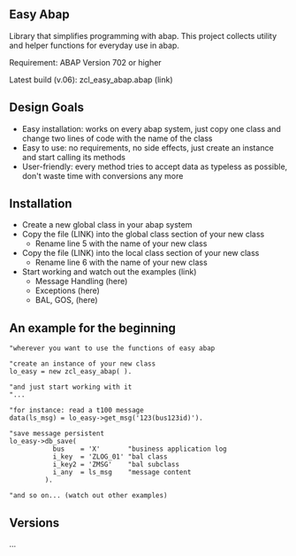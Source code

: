 ## Easy Abap

Library that simplifies programming with abap. This project collects utility and helper functions for everyday use in abap.

Requirement: ABAP Version 702 or higher

Latest build (v.06): zcl_easy_abap.abap (link)

## Design Goals

* Easy installation: works on every abap system, just copy one class and change two lines of code with the name of the class
* Easy to use: no requirements, no side effects, just create an instance and start calling its methods
* User-friendly: every method tries to accept data as typeless as possible, don't waste time with conversions any more

## Installation

* Create a new global class in your abap system
* Copy the file (LINK) into the global class section of your new class
   * Rename line 5 with the name of your new class
* Copy the file (LINK) into the local class section of your new class
   * Rename line 6 with the name of your new class
* Start working and watch out the examples (link)
   * Message Handling (here)
   * Exceptions (here)
   * BAL, GOS, (here)

## An example for the beginning

```ABAP
"wherever you want to use the functions of easy abap

"create an instance of your new class
lo_easy = new zcl_easy_abap( ).

"and just start working with it
"...

"for instance: read a t100 message
data(ls_msg) = lo_easy->get_msg('123(bus123id)').

"save message persistent
lo_easy->db_save( 
           bus    = 'X'       "business application log
           i_key  = 'ZLOG_01' "bal class
           i_key2 = 'ZMSG'    "bal subclass
           i_any  = ls_msg    "message content
         ).

"and so on... (watch out other examples)
```

## Versions

...


